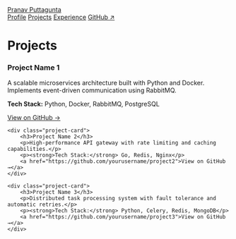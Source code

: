 <nav class="nav-container">
    <div class="nav-content">
        <div class="nav-brand">
            <a href="/">Pranav Puttagunta</a>
        </div>
        <div class="nav-links">
            <a href="/">Profile</a>
            <a href="/projects" class="active">Projects</a>
            <a href="/experience">Experience</a>
            <a href="https://github.com/pranavputtagunta" target="_blank">GitHub ↗</a>
        </div>
    </div>
</nav>

# Projects

<div class="project-grid">
    <div class="project-card">
        <h3>Project Name 1</h3>
        <p>A scalable microservices architecture built with Python and Docker. Implements event-driven communication using RabbitMQ.</p>
        <p><strong>Tech Stack:</strong> Python, Docker, RabbitMQ, PostgreSQL</p>
        <a href="https://github.com/yourusername/project1">View on GitHub →</a>
    </div>

    <div class="project-card">
        <h3>Project Name 2</h3>
        <p>High-performance API gateway with rate limiting and caching capabilities.</p>
        <p><strong>Tech Stack:</strong> Go, Redis, Nginx</p>
        <a href="https://github.com/yourusername/project2">View on GitHub →</a>
    </div>

    <div class="project-card">
        <h3>Project Name 3</h3>
        <p>Distributed task processing system with fault tolerance and automatic retries.</p>
        <p><strong>Tech Stack:</strong> Python, Celery, Redis, MongoDB</p>
        <a href="https://github.com/yourusername/project3">View on GitHub →</a>
    </div>
</div>
